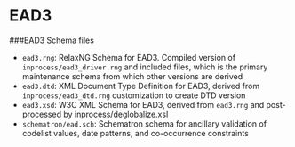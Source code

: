 
EAD3
============

###EAD3 Schema files

* `ead3.rng`: RelaxNG Schema for EAD3. Compiled version of `inprocess/ead3_driver.rng` and included files, which is the primary maintenance schema from which other versions are derived
* `ead3.dtd`: XML Document Type Definition for EAD3, derived from `inprocess/ead3_dtd.rng` customization to create DTD version
* `ead3.xsd`: W3C XML Schema for EAD3, derived from `ead3.rng` and post-processed by inprocess/deglobalize.xsl
* `schematron/ead.sch`: Schematron schema for ancillary validation of codelist values, date patterns, and co-occurrence constraints

